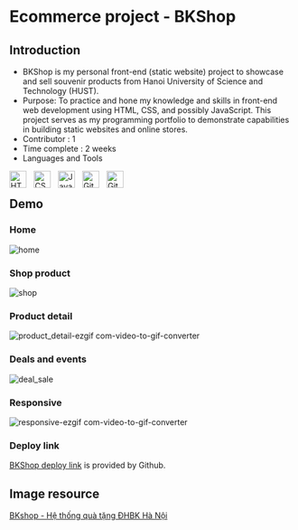 # Ecommerce project - BKShop
## Introduction
* BKShop is my personal front-end (static website) project to showcase and sell souvenir products from Hanoi University of Science and Technology (HUST).
* Purpose: To practice and hone my knowledge and skills in front-end web development using HTML, CSS, and possibly JavaScript. This project serves as my programming portfolio to demonstrate capabilities in building static websites and online stores.
* Contributor : 1
* Time complete : 2 weeks
* Languages and Tools
<img align="left" alt="HTML" width="30px" style="padding-right:10px;" src="https://cdn.jsdelivr.net/gh/devicons/devicon/icons/html5/html5-plain.svg" />
<img align="left" alt="CSS" width="30px" style="padding-right:10px;" src="https://cdn.jsdelivr.net/gh/devicons/devicon/icons/css3/css3-plain.svg" />
<img align="left" alt="JavaScript" width="30px" style="padding-right:10px;" src="https://cdn.jsdelivr.net/gh/devicons/devicon/icons/javascript/javascript-plain.svg" />
<img align="left" alt="Git" width="30px" style="padding-right:10px;" src="https://cdn.jsdelivr.net/gh/devicons/devicon/icons/git/git-original.svg" />
<img align="left" alt="GitHub" width="30px" style="padding-right:10px;" src="https://cdn.jsdelivr.net/gh/devicons/devicon/icons/github/github-original.svg" />

<br />


## Demo
### Home
![home](https://github.com/nvq29Apr/Ecommerce/assets/119597631/56dab730-4317-4b6a-8075-39ea101ade1c)
### Shop product
![shop](https://github.com/nvq29Apr/Ecommerce/assets/119597631/e5df266e-3daa-4611-960b-31cb001c1f12)
### Product detail
![product_detail-ezgif com-video-to-gif-converter](https://github.com/nvq29Apr/Ecommerce/assets/119597631/f82e5f49-7774-4576-a45e-72b0b489ebca)
### Deals and events
![deal_sale](https://github.com/nvq29Apr/Ecommerce/assets/119597631/c84c7170-8b70-4a85-aca9-04490b52d4e5)
### Responsive
![responsive-ezgif com-video-to-gif-converter](https://github.com/nvq29Apr/Ecommerce/assets/119597631/880f1b85-817e-4222-995e-0e881d0c098d)
### Deploy link
[BKShop deploy link](https://nvq29apr.github.io/Ecommerce/) is provided by Github.

## Image resource
[BKshop - Hệ thống quà tặng ĐHBK Hà Nội](https://www.facebook.com/BKsouvenirshop/photos_by)

